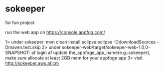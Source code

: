 sokeeper
========

for fun project

run the web app on https://console.appfog.com/

1> under sokeeper: mvn clean install eclipse:eclipse -DdownloadSources -Dmaven.test.skip
2> under sokeeper-web/target/sokeeper-web-1.0.0-SNAPSHOT: 
    af login 
    af update the_appfoge_app_name(e.g.:sokeeper), make sure allocate at least 2GB mem for your appfoge app
3> visit http://sokeeper.aws.af.cm

                         